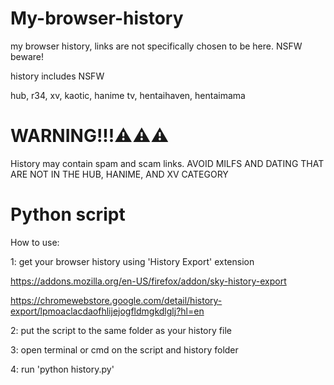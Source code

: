 # My-browser-history
my browser history, links are not specifically chosen to be here. NSFW beware!


history includes NSFW


hub, r34, xv, kaotic, hanime tv, hentaihaven, hentaimama


# WARNING!!!⚠️⚠️⚠️

History may contain spam and scam links. AVOID MILFS AND DATING THAT ARE NOT IN THE HUB, HANIME, AND XV CATEGORY


# Python script

How to use:

1: get your browser history using 'History Export' extension

https://addons.mozilla.org/en-US/firefox/addon/sky-history-export

https://chromewebstore.google.com/detail/history-export/lpmoaclacdaofhlijejogfldmgkdlglj?hl=en


2: put the script to the same folder as your history file 

3: open terminal or cmd on the script and history folder

4: run 'python history.py'
